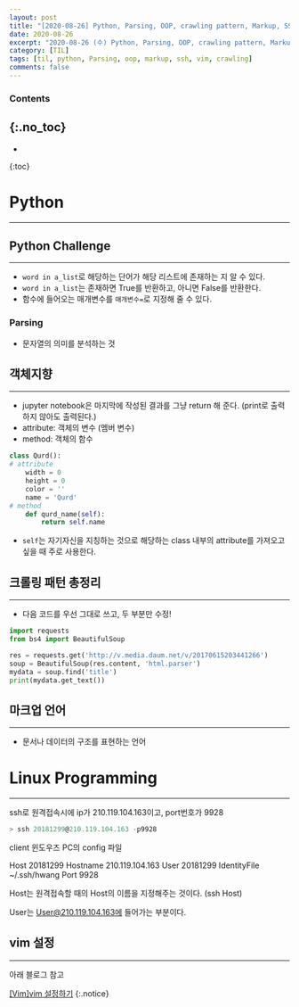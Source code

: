 ```yaml
---
layout: post
title: "[2020-08-26] Python, Parsing, OOP, crawling pattern, Markup, SSH, Vim"
date: 2020-08-26
excerpt: "2020-08-26 (수) Python, Parsing, OOP, crawling pattern, Markup, SSH, Vim"
category: [TIL]
tags: [til, python, Parsing, oop, markup, ssh, vim, crawling]
comments: false
---
```


### Contents
{:.no_toc}
---

* 
{:toc}

# Python

---

## Python Challenge

---

- `word in a_list`로 해당하는 단어가 해당 리스트에 존재하는 지 알 수 있다.
- `word in a_list`는 존재하면 True를 반환하고, 아니면 False를 반환한다.
- 함수에 들어오는 매개변수를 `매개변수=`로 지정해 줄 수 있다.

### Parsing

- 문자열의 의미를 분석하는 것

## 객체지향

---

- jupyter notebook은 마지막에 작성된 결과를 그냥 return 해 준다. (print로 출력하지 않아도 출력된다.)
- attribute: 객체의 변수 (멤버 변수)
- method: 객체의 함수

```python
class Qurd():
# attribute
	width = 0
	height = 0
	color = ''
	name = 'Qurd'
# method
	def qurd_name(self):
		return self.name
```

- `self`는 자기자신을 지칭하는 것으로 해당하는 class 내부의 attribute를 가져오고 싶을 때 주로 사용한다.

## 크롤링 패턴 총정리

---

- 다음 코드를 우선 그대로 쓰고, 두 부분만 수정!

```python
import requests
from bs4 import BeautifulSoup

res = requests.get('http://v.media.daum.net/v/20170615203441266')
soup = BeautifulSoup(res.content, 'html.parser')
mydata = soup.find('title')
print(mydata.get_text())
```

## 마크업 언어

---

- 문서나 데이터의 구조를 표현하는 언어

# Linux Programming

---

ssh로 원격접속시에 ip가 210.119.104.163이고, port번호가 9928 

```powershell
> ssh 20181299@210.119.104.163 -p9928
```

client 윈도우즈 PC의 config 파일

Host 20181299
    Hostname 210.119.104.163
    User 20181299
    IdentityFile ~/.ssh/hwang
    Port 9928

Host는 원격접속할 때의 Host의 이름을 지정해주는 것이다. (ssh Host)

User는 User@210.119.104.163에 들어가는 부분이다.

## vim 설정

---

아래 블로그 참고

[[Vim]vim 설정하기](https://hyoje420.tistory.com/51)
{:.notice}